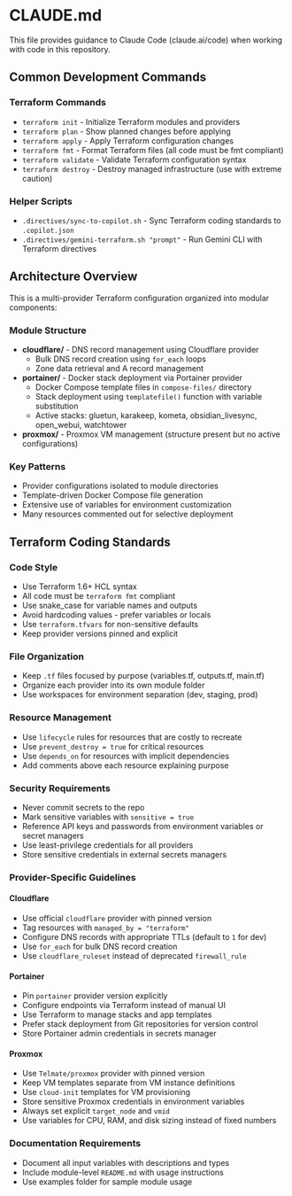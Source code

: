 # CLAUDE.md

This file provides guidance to Claude Code (claude.ai/code) when working with code in this repository.

## Common Development Commands

### Terraform Commands
- `terraform init` - Initialize Terraform modules and providers
- `terraform plan` - Show planned changes before applying
- `terraform apply` - Apply Terraform configuration changes
- `terraform fmt` - Format Terraform files (all code must be fmt compliant)
- `terraform validate` - Validate Terraform configuration syntax
- `terraform destroy` - Destroy managed infrastructure (use with extreme caution)

### Helper Scripts
- `.directives/sync-to-copilot.sh` - Sync Terraform coding standards to `.copilot.json`
- `.directives/gemini-terraform.sh "prompt"` - Run Gemini CLI with Terraform directives

## Architecture Overview

This is a multi-provider Terraform configuration organized into modular components:

### Module Structure
- **cloudflare/** - DNS record management using Cloudflare provider
  - Bulk DNS record creation using `for_each` loops
  - Zone data retrieval and A record management
- **portainer/** - Docker stack deployment via Portainer provider  
  - Docker Compose template files in `compose-files/` directory
  - Stack deployment using `templatefile()` function with variable substitution
  - Active stacks: gluetun, karakeep, kometa, obsidian_livesync, open_webui, watchtower
- **proxmox/** - Proxmox VM management (structure present but no active configurations)

### Key Patterns
- Provider configurations isolated to module directories
- Template-driven Docker Compose file generation
- Extensive use of variables for environment customization
- Many resources commented out for selective deployment

## Terraform Coding Standards

### Code Style
- Use Terraform 1.6+ HCL syntax
- All code must be `terraform fmt` compliant
- Use snake_case for variable names and outputs
- Avoid hardcoding values - prefer variables or locals
- Use `terraform.tfvars` for non-sensitive defaults
- Keep provider versions pinned and explicit

### File Organization
- Keep `.tf` files focused by purpose (variables.tf, outputs.tf, main.tf)
- Organize each provider into its own module folder
- Use workspaces for environment separation (dev, staging, prod)

### Resource Management
- Use `lifecycle` rules for resources that are costly to recreate
- Use `prevent_destroy = true` for critical resources
- Use `depends_on` for resources with implicit dependencies
- Add comments above each resource explaining purpose

### Security Requirements
- Never commit secrets to the repo
- Mark sensitive variables with `sensitive = true`
- Reference API keys and passwords from environment variables or secret managers
- Use least-privilege credentials for all providers
- Store sensitive credentials in external secrets managers

### Provider-Specific Guidelines

#### Cloudflare
- Use official `cloudflare` provider with pinned version
- Tag resources with `managed_by = "terraform"`
- Configure DNS records with appropriate TTLs (default to `1` for dev)
- Use `for_each` for bulk DNS record creation
- Use `cloudflare_ruleset` instead of deprecated `firewall_rule`

#### Portainer  
- Pin `portainer` provider version explicitly
- Configure endpoints via Terraform instead of manual UI
- Use Terraform to manage stacks and app templates
- Prefer stack deployment from Git repositories for version control
- Store Portainer admin credentials in secrets manager

#### Proxmox
- Use `Telmate/proxmox` provider with pinned version
- Keep VM templates separate from VM instance definitions  
- Use `cloud-init` templates for VM provisioning
- Store sensitive Proxmox credentials in environment variables
- Always set explicit `target_node` and `vmid`
- Use variables for CPU, RAM, and disk sizing instead of fixed numbers

### Documentation Requirements
- Document all input variables with descriptions and types
- Include module-level `README.md` with usage instructions
- Use examples folder for sample module usage
